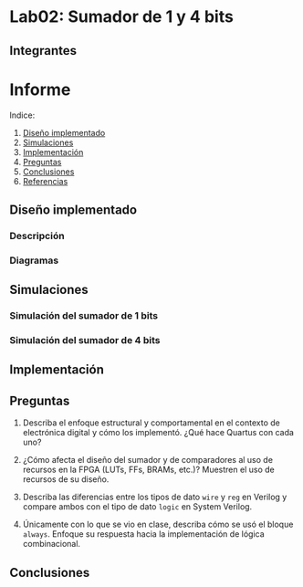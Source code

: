 # Lab02: Sumador de 1 y 4 bits

## Integrantes


# Informe

Indice:

1. [Diseño implementado](#diseño-implementado)
2. [Simulaciones](#simulaciones)
3. [Implementación](#implementación)
4. [Preguntas](#preguntas)
5. [Conclusiones](#conclusiones)
6. [Referencias](#referencias)

## Diseño implementado

### Descripción

### Diagramas


## Simulaciones 

### Simulación del sumador de 1 bits

### Simulación del sumador de 4 bits


## Implementación

## Preguntas

1. Describa el enfoque estructural y comportamental en el contexto de electrónica digital y cómo los implementó. ¿Qué hace Quartus con cada uno?

2. ¿Cómo afecta el diseño del sumador y de comparadores al uso de recursos en la FPGA (LUTs, FFs, BRAMs, etc.)? Muestren el uso de recursos de su diseño.

3. Describa las diferencias entre los tipos de dato ```wire``` y  ```reg``` en Verilog y compare ambos con el tipo de dato ```logic``` en System Verilog.

4. Únicamente con lo que se vio en clase, describa cómo se usó el bloque ```always```. Enfoque su respuesta hacia la implementación de lógica combinacional.




## Conclusiones
